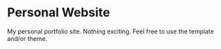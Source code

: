 # Personal Website
My personal portfolio site. Nothing exciting. Feel free to use the template and/or theme.
